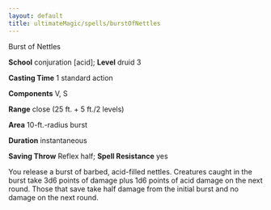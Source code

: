 ```yaml
---
layout: default
title: ultimateMagic/spells/burstOfNettles
---
```

Burst of Nettles

**School** conjuration [acid]; **Level** druid 3

**Casting Time** 1 standard action

**Components** V, S

**Range** close (25 ft. + 5 ft./2 levels)

**Area** 10-ft.-radius burst

**Duration** instantaneous

**Saving Throw** Reflex half; **Spell Resistance** yes

You release a burst of barbed, acid-filled nettles. Creatures caught in the burst take 3d6 points of damage plus 1d6 points of acid damage on the next round. Those that save take half damage from the initial burst and no damage on the next round.

